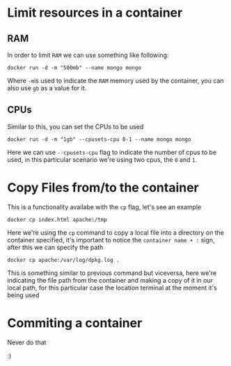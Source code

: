 # Limit resources in a container
## RAM
In order to limit `RAM` we can use something like following:

```docker
docker run -d -m "500mb" --name mongo mongo
```

Where `-m`is used to indicate the `RAM` memory used by the container, you can also use `gb` as a value for it.

## CPUs
Similar to this, you can set the CPUs to be used
```docker
docker run -d -m "1gb" --cpusets-cpu 0-1 --name mongo mongo
```
Here we can use `--cpusets-cpu` flag to indicate the number of cpus to be used, in this particular scenario we're using two cpus, the `0` and `1`.

# Copy Files from/to the container
This is a functionality availabe with the `cp` flag, let's see an example

```docker
docker cp index.html apache:/tmp
```
Here we're using the `cp` command to copy a local file into a directory on the container specified, it's important to notice the `container name + :` sign, after this we can specify the path

```docker
docker cp apache:/var/log/dpkg.log .
```
This is something similar to previous command but viceversa, here we're indicating the file path from the container and making a copy of it in our local path, for this particular case the location terminal at the moment it's being used

# Commiting a container
Never do that

:)
